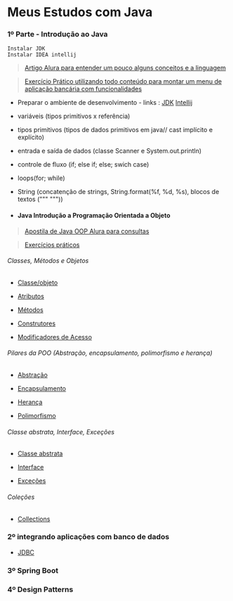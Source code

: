 # Meus Estudos com Java



### 1º Parte -  Introdução ao Java



``` 
Instalar JDK
Instalar IDEA intellij
```

> <a href="https://www.alura.com.br/artigos/java"> Artigo Alura para entender um pouco alguns conceitos e a linguagem </a>

> <a href ="https://github.com/ArthurBitt/JAVA/blob/main/Java%20intro/src/ExercicioPraticoConceitos.java" >Exercício Prático utilizando todo conteúdo para montar um menu de aplicação bancária com funcionalidades</a>


* Preparar o ambiente de desenvolvimento - links : <a href = "https://www.oracle.com/br/java/technologies/downloads/#jdk17-windows" >JDK</a> <a href="https://www.jetbrains.com/idea/download/#section=windows">Intellij</a>

* variáveis (tipos primitivos x referência)

* tipos primitivos (tipos de dados primitivos em java// cast implícito e explícito)

* entrada e saída de dados (classe Scanner e System.out.println)

* controle de fluxo (if; else if; else; swich case)

* loops(for; while)

* String (concatenção de strings, String.format(%f, %d, %s), blocos de textos (""" """))

* #### Java Introdução a Programação Orientada a Objeto 

> <a href="https://www.alura.com.br/apostila-java-orientacao-objetos"> Apostila de Java OOP Alura para consultas </a>

> <a href="https://github.com/ArthurBitt/JAVA/tree/main/Java%20POO"> Exercícios práticos </a>


 ###### Classes, Métodos e Objetos

* <a href = "https://www.w3schools.com/java/java_classes.asp" >Classe/objeto</a>

* <a href = "https://www.w3schools.com/java/java_class_attributes.asp" >Atributos</a>

* <a href = "https://www.w3schools.com/java/java_class_methods.asp" >Métodos</a>

* <a href = "https://www.w3schools.com/java/java_constructors.asp" >Construtores</a>

* <a href = "https://www.w3schools.com/java/java_modifiers.asp" >Modificadores de Acesso</a>

 ###### Pilares da POO (Abstração, encapsulamento, polimorfismo e herança)

* <a href = "https://www.w3schools.com/java/java_abstract.asp" >Abstração</a>

* <a href = "https://www.w3schools.com/java/java_encapsulation.asp" >Encapsulamento</a>

* <a href = "https://www.w3schools.com/java/java_inheritance.asp" >Herança</a>

* <a href = "https://www.w3schools.com/java/java_polymorphism.asp" >Polimorfismo</a>

 ###### Classe abstrata, Interface, Exceções

* <a href = "https://www.w3schools.com/java/java_inner_classes.asp" >Classe abstrata</a>

* <a href = "https://www.w3schools.com/java/java_interface.asp" >Interface</a>

* <a href = "https://www.w3schools.com/java/java_try_catch.asp" >Exceções</a>

###### Coleções

* <a href = 'https://www.alura.com.br/conteudo/java-collections' >Collections</a>
 
 
### 2º integrando aplicações com banco de dados

* <a href = 'https://www.alura.com.br/apostila-java-web/bancos-de-dados-e-jdbc' >JDBC</a>


### 3º Spring Boot


### 4º Design Patterns







                                                                                  
